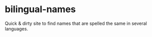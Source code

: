 # bilingual-names

Quick & dirty site to find names that are spelled the same in several languages.

